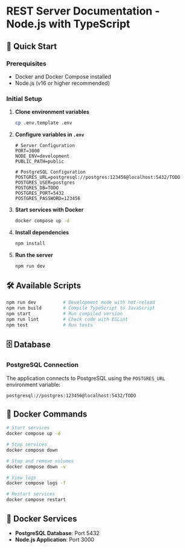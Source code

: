 # REST Server Documentation - Node.js with TypeScript

## 🚀 Quick Start

### Prerequisites
- Docker and Docker Compose installed
- Node.js (v16 or higher recommended)

### Initial Setup

1. **Clone environment variables**
   ```bash
   cp .env.template .env
   ```

2. **Configure variables in `.env`**
   ```env
   # Server Configuration
   PORT=3000
   NODE_ENV=development
   PUBLIC_PATH=public

   # PostgreSQL Configuration
   POSTGRES_URL=postgresql://postgres:123456@localhost:5432/TODO
   POSTGRES_USER=postgres
   POSTGRES_DB=TODO
   POSTGRES_PORT=5432
   POSTGRES_PASSWORD=123456
   ```

3. **Start services with Docker**
   ```bash
   docker compose up -d
   ```

4. **Install dependencies**
   ```bash
   npm install
   ```

5. **Run the server**
   ```bash
   npm run dev
   ```

## 🛠️ Available Scripts

```bash
npm run dev          # Development mode with hot-reload
npm run build        # Compile TypeScript to JavaScript
npm start            # Run compiled version
npm run lint         # Check code with ESLint
npm test             # Run tests
```

## 🗄️ Database

### PostgreSQL Connection
The application connects to PostgreSQL using the `POSTGRES_URL` environment variable:
```
postgresql://postgres:123456@localhost:5432/TODO
```

## 🔧 Docker Commands

```bash
# Start services
docker compose up -d

# Stop services
docker compose down

# Stop and remove volumes
docker compose down -v

# View logs
docker compose logs -f

# Restart services
docker compose restart
```

## 🐳 Docker Services

- **PostgreSQL Database**: Port 5432
- **Node.js Application**: Port 3000
